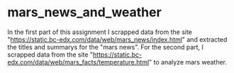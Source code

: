 # mars_news_and_weather
In the first part of this assignment I scrapped data from the site "https://static.bc-edx.com/data/web/mars_news/index.html" and extracted
the titles and summarys for the "mars news".
For the second part, I scrapped data from the site "https://static.bc-edx.com/data/web/mars_facts/temperature.html" to analyze
mars weather. 
